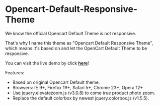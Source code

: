 Opencart-Default-Responsive-Theme
=================================

We know the official Opencart Default Theme is not responsive.

That's why I name this theme as "Opencart Default Responsive Theme", which means it's based on and let the OpenCart Default Theme to be responsive.

You can visit the live demo by click <a target="_blank"  href="http://demo.ebizdesigner.com/rb/?path=oc14&name=default%20responsive&ie=9&ff=19&sf=5&ch=23&op=12"><strong>here</strong></a>!

Features:
<ul>
<li>Based on original Opencart Default theme.</li>
<li>Browsers: IE 9+, Firefox 19+, Safari 5+, Chrome 23+, Opera 12+</li>
<li>Use jquery.elevatezoom.js (v3.0.8) to come true product photo zoom.</li>
<li>Replace the default colorbox by newest jquery.colorbox.js (v1.5.5).</li>
</ul>



